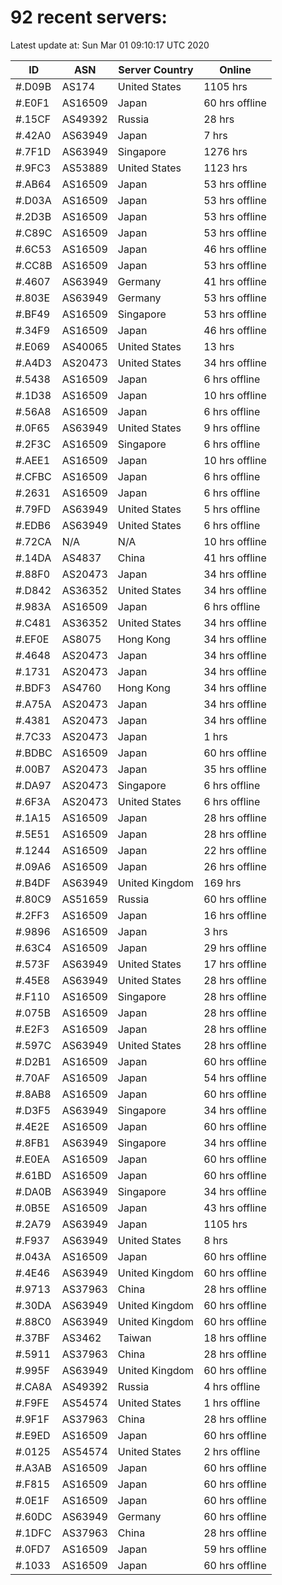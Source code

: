 # 92 recent servers:

Latest update at: Sun Mar 01 09:10:17 UTC 2020

| ID | ASN | Server Country | Online |
| -- | --- | -------------- | ------ |
| #.D09B | AS174 | United States | 1105 hrs |
| #.E0F1 | AS16509 | Japan | 60 hrs offline |
| #.15CF | AS49392 | Russia | 28 hrs |
| #.42A0 | AS63949 | Japan | 7 hrs |
| #.7F1D | AS63949 | Singapore | 1276 hrs |
| #.9FC3 | AS53889 | United States | 1123 hrs |
| #.AB64 | AS16509 | Japan | 53 hrs offline |
| #.D03A | AS16509 | Japan | 53 hrs offline |
| #.2D3B | AS16509 | Japan | 53 hrs offline |
| #.C89C | AS16509 | Japan | 53 hrs offline |
| #.6C53 | AS16509 | Japan | 46 hrs offline |
| #.CC8B | AS16509 | Japan | 53 hrs offline |
| #.4607 | AS63949 | Germany | 41 hrs offline |
| #.803E | AS63949 | Germany | 53 hrs offline |
| #.BF49 | AS16509 | Singapore | 53 hrs offline |
| #.34F9 | AS16509 | Japan | 46 hrs offline |
| #.E069 | AS40065 | United States | 13 hrs |
| #.A4D3 | AS20473 | United States | 34 hrs offline |
| #.5438 | AS16509 | Japan | 6 hrs offline |
| #.1D38 | AS16509 | Japan | 10 hrs offline |
| #.56A8 | AS16509 | Japan | 6 hrs offline |
| #.0F65 | AS63949 | United States | 9 hrs offline |
| #.2F3C | AS16509 | Singapore | 6 hrs offline |
| #.AEE1 | AS16509 | Japan | 10 hrs offline |
| #.CFBC | AS16509 | Japan | 6 hrs offline |
| #.2631 | AS16509 | Japan | 6 hrs offline |
| #.79FD | AS63949 | United States | 5 hrs offline |
| #.EDB6 | AS63949 | United States | 6 hrs offline |
| #.72CA | N/A | N/A | 10 hrs offline |
| #.14DA | AS4837 | China | 41 hrs offline |
| #.88F0 | AS20473 | Japan | 34 hrs offline |
| #.D842 | AS36352 | United States | 34 hrs offline |
| #.983A | AS16509 | Japan | 6 hrs offline |
| #.C481 | AS36352 | United States | 34 hrs offline |
| #.EF0E | AS8075 | Hong Kong | 34 hrs offline |
| #.4648 | AS20473 | Japan | 34 hrs offline |
| #.1731 | AS20473 | Japan | 34 hrs offline |
| #.BDF3 | AS4760 | Hong Kong | 34 hrs offline |
| #.A75A | AS20473 | Japan | 34 hrs offline |
| #.4381 | AS20473 | Japan | 34 hrs offline |
| #.7C33 | AS20473 | Japan | 1 hrs |
| #.BDBC | AS16509 | Japan | 60 hrs offline |
| #.00B7 | AS20473 | Japan | 35 hrs offline |
| #.DA97 | AS20473 | Singapore | 6 hrs offline |
| #.6F3A | AS20473 | United States | 6 hrs offline |
| #.1A15 | AS16509 | Japan | 28 hrs offline |
| #.5E51 | AS16509 | Japan | 28 hrs offline |
| #.1244 | AS16509 | Japan | 22 hrs offline |
| #.09A6 | AS16509 | Japan | 26 hrs offline |
| #.B4DF | AS63949 | United Kingdom | 169 hrs |
| #.80C9 | AS51659 | Russia | 60 hrs offline |
| #.2FF3 | AS16509 | Japan | 16 hrs offline |
| #.9896 | AS16509 | Japan | 3 hrs |
| #.63C4 | AS16509 | Japan | 29 hrs offline |
| #.573F | AS63949 | United States | 17 hrs offline |
| #.45E8 | AS63949 | United States | 28 hrs offline |
| #.F110 | AS16509 | Singapore | 28 hrs offline |
| #.075B | AS16509 | Japan | 28 hrs offline |
| #.E2F3 | AS16509 | Japan | 28 hrs offline |
| #.597C | AS63949 | United States | 28 hrs offline |
| #.D2B1 | AS16509 | Japan | 60 hrs offline |
| #.70AF | AS16509 | Japan | 54 hrs offline |
| #.8AB8 | AS16509 | Japan | 60 hrs offline |
| #.D3F5 | AS63949 | Singapore | 34 hrs offline |
| #.4E2E | AS16509 | Japan | 60 hrs offline |
| #.8FB1 | AS63949 | Singapore | 34 hrs offline |
| #.E0EA | AS16509 | Japan | 60 hrs offline |
| #.61BD | AS16509 | Japan | 60 hrs offline |
| #.DA0B | AS63949 | Singapore | 34 hrs offline |
| #.0B5E | AS16509 | Japan | 43 hrs offline |
| #.2A79 | AS63949 | Japan | 1105 hrs |
| #.F937 | AS63949 | United States | 8 hrs |
| #.043A | AS16509 | Japan | 60 hrs offline |
| #.4E46 | AS63949 | United Kingdom | 60 hrs offline |
| #.9713 | AS37963 | China | 28 hrs offline |
| #.30DA | AS63949 | United Kingdom | 60 hrs offline |
| #.88C0 | AS63949 | United Kingdom | 60 hrs offline |
| #.37BF | AS3462 | Taiwan | 18 hrs offline |
| #.5911 | AS37963 | China | 28 hrs offline |
| #.995F | AS63949 | United Kingdom | 60 hrs offline |
| #.CA8A | AS49392 | Russia | 4 hrs offline |
| #.F9FE | AS54574 | United States | 1 hrs offline |
| #.9F1F | AS37963 | China | 28 hrs offline |
| #.E9ED | AS16509 | Japan | 60 hrs offline |
| #.0125 | AS54574 | United States | 2 hrs offline |
| #.A3AB | AS16509 | Japan | 60 hrs offline |
| #.F815 | AS16509 | Japan | 60 hrs offline |
| #.0E1F | AS16509 | Japan | 60 hrs offline |
| #.60DC | AS63949 | Germany | 60 hrs offline |
| #.1DFC | AS37963 | China | 28 hrs offline |
| #.0FD7 | AS16509 | Japan | 59 hrs offline |
| #.1033 | AS16509 | Japan | 60 hrs offline |

